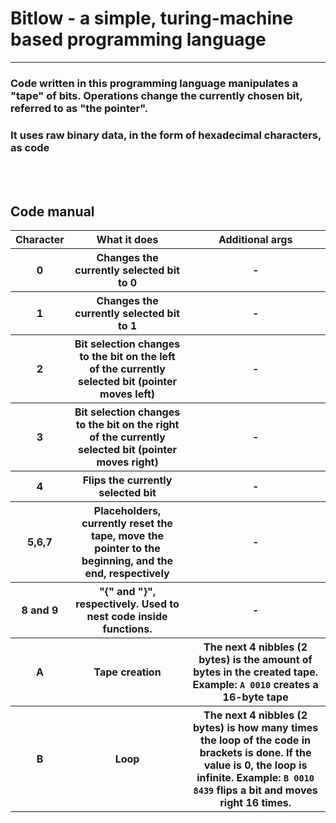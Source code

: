 <h1>Bitlow - a simple, turing-machine based programming language</h1>
<hr>
<h3>Code written in this programming language manipulates a "tape" of bits. Operations change the currently chosen bit, referred to as "the pointer".</h3>
<h3>It uses raw binary data, in the form of hexadecimal characters, as code</h3>
<br><br>
<h2>Code manual</h2>
<table>
  <tr>
    <th>Character</th>
    <th>What it does</th>
    <th>Additional args</th>
  </tr>
  <tr>
    <th>0</th>
    <th>Changes the currently selected bit to 0</th>
    <th>-</th>
  </tr>
  <tr>
    <th>1</th>
    <th>Changes the currently selected bit to 1</th>
    <th>-</th>
  </tr>
  <tr>
    <th>2</th>
    <th>Bit selection changes to the bit on the left of the currently selected bit (pointer moves left)</th>
    <th>-</th>
  </tr>
  <tr>
    <th>3</th>
    <th>Bit selection changes to the bit on the right of the currently selected bit (pointer moves right)</th>
    <th>-</th>
  </tr>
 <tr>
    <th>4</th>
    <th>Flips the currently selected bit</th>
    <th>-</th>
  </tr>
  <tr>
    <th>5,6,7</th>
    <th>Placeholders, currently reset the tape, move the pointer to the beginning, and the end, respectively</th>
    <th>-</th>
  </tr>
  <tr>
    <th>8 and 9</th>
    <th>"{" and "}", respectively. Used to nest code inside functions.</th>
    <th>-</th>
  </tr>
  <tr>
    <th>A</th>
    <th>Tape creation</th>
    <th>The next 4 nibbles (2 bytes) is the amount of bytes in the created tape. Example: <code>A 0010</code> creates a 16-byte tape</th>
  </tr>
  <tr>
    <th>B</th>
    <th>Loop</th>
    <th>The next 4 nibbles (2 bytes) is how many times the loop of the code in brackets is done. If the value is 0, the loop is infinite. Example: <code>B 0010 8439</code> flips a bit and moves right 16 times.</th>
  </tr>
</table>
